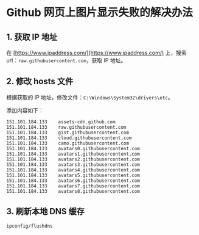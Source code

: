 # Github 网页上图片显示失败的解决办法

## 1. 获取 IP 地址

在 [https://www.ipaddress.com/](https://www.ipaddress.com/) 上，搜索 url：`raw.githubusercontent.com`，获取 IP 地址。

## 2. 修改 hosts 文件

根据获取的 IP 地址，修改文件：`C:\Windows\System32\drivers\etc`。

添加内容如下：

```shell
151.101.184.133    assets-cdn.github.com
151.101.184.133    raw.githubusercontent.com
151.101.184.133    gist.githubusercontent.com
151.101.184.133    cloud.githubusercontent.com
151.101.184.133    camo.githubusercontent.com
151.101.184.133    avatars0.githubusercontent.com
151.101.184.133    avatars1.githubusercontent.com
151.101.184.133    avatars2.githubusercontent.com
151.101.184.133    avatars3.githubusercontent.com
151.101.184.133    avatars4.githubusercontent.com
151.101.184.133    avatars5.githubusercontent.com
151.101.184.133    avatars6.githubusercontent.com
151.101.184.133    avatars7.githubusercontent.com
151.101.184.133    avatars8.githubusercontent.com
```

## 3. 刷新本地 DNS 缓存

```shell
ipconfig/flushdns
```
